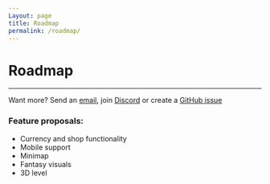 ```yaml
---
Layout: page
title: Roadmap
permalink: /roadmap/
---
```


# Roadmap

***

Want more? Send an [email][mail], join [Discord][discord] or create a [GitHub issue][github-issue]

### Feature proposals:

* Currency and shop functionality
* Mobile support
* Minimap
* Fantasy visuals
* 3D level

[mail]: mailto:gracesgamesbv@gmail.com
[discord]: https://discord.gg/DBwFAES
[github-issue]: https://github.com/GracesGames/BlockBreaker2DKit/issues
